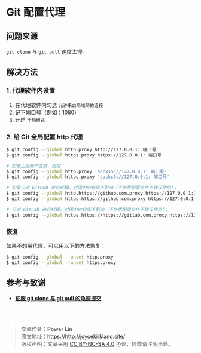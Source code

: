# Git 配置代理

## 问题来源

`git clone` 与 `git pull` 速度太慢。

## 解决方法

### 1. 代理软件内设置

1. 在代理软件内勾选 `允许来自局域网的连接`
2. 记下端口号（例如：1080）
3. 开启 `全局模式`

### 2. 给 Git 全局配置 http 代理

```bash
$ git config --global http.proxy http://127.0.0.1: 端口号
$ git config --global https.proxy https://127.0.0.1: 端口号

# 如果上面的不生效，则用：
$ git config --global http.proxy 'socks5://127.0.0.1: 端口号'
$ git config --global https.proxy 'socks5://127.0.0.1: 端口号'

# 如果只对 GitHub 进行代理，对国内的仓库不影响（不熟悉配置文件不建议使用）：
$ git config --global http.https://github.com.proxy https://127.0.0.1:1080
$ git config --global https.https://github.com.proxy https://127.0.0.1:1080

# 只对 GitLab 进行代理，对国内的仓库不影响（不熟悉配置文件不建议使用）：
$ git config --global https.https://https://gitlab.com.proxy https://127.0.0.1:1080
```

### 恢复

如果不想用代理，可以用以下的方法恢复：

```bash
$ git config --global --unset http.proxy
$ git config --global --unset https.proxy
```

## 参考与致谢

- [**征服 git clone 与 git pull 的龟速提交**](https://c.lanmit.com/czxt/Linux/16965.html)

<br />

<br />

> 文章作者：**Power Lin**  
> 原文地址：<https://http://joycekirkland.site/>  
> 版权声明：文章采用 [CC BY-NC-SA 4.0](https://creativecommons.org/licenses/by/4.0/deed.zh) 协议，转载请注明出处。
